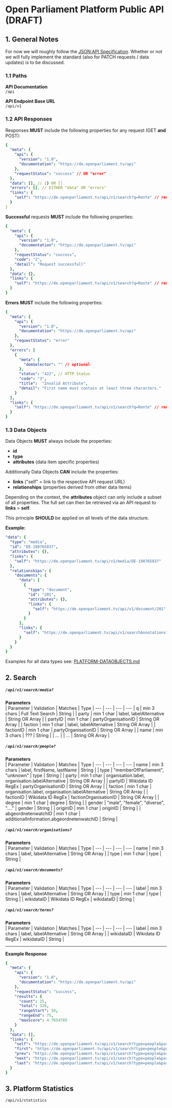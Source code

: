 # Open Parliament Platform Public API (DRAFT)

## 1. General Notes

For now we will roughly follow the [JSON:API Specification](https://jsonapi.org/format/). Whether or not we will fully implement the standard (also for PATCH requests / data updates) is to be discussed.

### 1.1 Paths
**API Documentation**  
`/api`  

**API Endpoint Base URL**  
`/api/v1`  

### 1.2 API Responses

Responses **MUST** include the following properties for any request (GET **and** POST):

```yaml
{
  "meta": {
    "api": {
      "version": "1.0",
      "documentation": "https://de.openparliament.tv/api"
    },
    "requestStatus": "success" // OR "error"
  },
  "data": [], // {} OR []
  "errors": [], // EITHER "data" OR "errors"
  "links": {
    "self": "https://de.openparliament.tv/api/v1/search?q=Rente" // request URL
  }
}
```

**Successful** requests **MUST** include the following properties:

```yaml
{
  "meta": {
    "api": {
      "version": "1.0",
      "documentation": "https://de.openparliament.tv/api"
    },
    "requestStatus": "success",
    "code": "2",
    "detail": "Request successfull"
  },
  "data": {},
  "links": {
    "self": "https://de.openparliament.tv/api/v1/search?q=Rente" // request URL
  }
}
```

**Errors** **MUST** include the following properties:

```yaml
{
  "meta": {
    "api": {
      "version": "1.0",
      "documentation": "https://de.openparliament.tv/api"
    },
    "requestStatus": "error"
  },
  "errors": [
    {
      "meta": {
        "domSelector": "" // optional
      },
      "status": "422", // HTTP Status   
      "code": "3", 
      "title":  "Invalid Attribute",
      "detail": "First name must contain at least three characters."
    }
  ],
  "links": {
    "self": "https://de.openparliament.tv/api/v1/search?q=Rente" // request URL
  }
}
```

### 1.3 Data Objects

Data Objects **MUST** always include the properties:  
- **id**
- **type**
- **attributes** (data item specific properties)

Additionally Data Objects **CAN** include the properties:
- **links** ("self" = link to the respective API request URL)
- **relationships** (properties derived from other data items)

Depending on the context, the **attributes** object can only include a subset of all properties. The full set can then be retrieved via an API request to **links** > **self**.

This principle **SHOULD** be applied on all levels of the data structure.

**Example:**  

```yaml
"data": {
  "type": "media",
  "id": "DE-198765837",
  "attributes": {},
  "links": {
    "self": "https://de.openparliament.tv/api/v1/media/DE-198765837"
  },
  "relationships": {
    "documents": {
      "data": [
        {
          "type": "document",
          "id": "201",
          "attributes": {},
          "links": {
            "self": "https://de.openparliament.tv/api/v1/document/201"
          }
        }
      ],
      "links": {
        "self": "https://de.openparliament.tv/api/v1/searchAnnotations?mediaID=DE-198765837&type=document"
      }
    }
  }
}
```

Examples for all data types see: [PLATFORM-DATAOBJECTS.md](PLATFORM-DATAOBJECTS.md)

## 2. Search

##### `/api/v1/search/media?`

**Parameters**  
| Parameter | Validation  | Matches | Type |
--- | --- | --- | ---
| q | min 3 chars | Full Text Search | String |
| party | min 1 char | label, labelAlternative | String OR Array |
| partyID | min 1 char | partyOrganisationID | String OR Array |
| faction | min 1 char | label, labelAlternative | String OR Array |
| factionID | min 1 char | partyOrganisationID | String OR Array |
| name | min 3 chars | ??? | String |
| ... |  | ... | String OR Array |

##### `/api/v1/search/people?`

**Parameters**  
| Parameter | Validation  | Matches | Type |
--- | --- | --- | ---
| name | min 3 chars | label, firstName, lastName | String |
| type | "memberOfParliament", "unknown" | type | String |
| party | min 1 char | organisation.label, organisation.labelAlternative | String OR Array |
| partyID | Wikidata ID RegEx | partyOrganisationID | String OR Array |
| faction | min 1 char | organisation.label, organisation.labelAlternative | String OR Array |
| factionID | Wikidata ID RegEx | factionOrganisationID | String OR Array |
| degree | min 1 char | degree | String |
| gender | "male", "female", "diverse", "...." | gender | String |
| originID | min 1 char | originID | String |
| abgeordnetenwatchID | min 1 char | additionalInformation.abgeordnetenwatchID | String |


##### `/api/v1/search/organisations?`

**Parameters**  
| Parameter | Validation  | Matches | Type |
--- | --- | --- | ---
| name | min 3 chars | label, labelAlternative | String OR Array |
| type | min 1 char | type | String |

##### `/api/v1/search/documents?`

**Parameters**  
| Parameter | Validation  | Matches | Type |
--- | --- | --- | ---
| label | min 3 chars | label, labelAlternative | String OR Array |
| type | min 1 char | type | String |
| wikidataID | Wikidata ID RegEx | wikidataID | String |

##### `/api/v1/search/terms?`

**Parameters**  
| Parameter | Validation  | Matches | Type |
--- | --- | --- | ---
| label | min 3 chars | label, labelAlternative | String OR Array |
| wikidataID | Wikidata ID RegEx | wikidataID | String |

___

**Example Response**  
```yaml
{
  "meta": {
    "api": {
      "version": "1.0",
      "documentation": "https://de.openparliament.tv/api"
    },
    "requestStatus": "success",
    "results": {
      "count": 25,
      "total": 128,
      "rangeStart": 50,
      "rangeEnd": 75,
      "maxScore": 4.7654785 
    }
  },
  "data": [],
  "links": {
    "self": "https://de.openparliament.tv/api/v1/search?type=people&party=CDU",
    "first": "https://de.openparliament.tv/api/v1/search?type=people&party=CDU&page[number]=1&page[size]=1",
    "prev": "https://de.openparliament.tv/api/v1/search?type=people&party=CDU&page[number]=2&page[size]=1",
    "next": "https://de.openparliament.tv/api/v1/search?type=people&party=CDU&page[number]=4&page[size]=1",
    "last": "https://de.openparliament.tv/api/v1/search?type=people&party=CDU&page[number]=13&page[size]=1"
  }
}
```

## 3. Platform Statistics
`/api/v1/statistics`  



